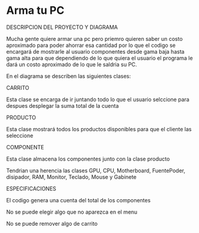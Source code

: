 # Arma tu PC
DESCRIPCION DEL PROYECTO Y DIAGRAMA

Mucha gente quiere armar una pc pero priemro quieren saber un costo aproximado para poder ahorrar esa cantidad por lo que el codigo se encargará de mostrarle al usuario componentes desde gama baja hasta gama alta para que dependiendo de lo que quiera el usuario el programa le dará un costo aproximado de lo que le saldria su PC.


En el diagrama se describen las siguientes clases:

CARRITO

Esta clase se encarga de ir juntando todo lo que el usuario selccione para despues desplegar la suma total de la cuenta

PRODUCTO

Esta clase mostrará todos los productos disponibles para que el cliente las seleccione

COMPONENTE

Esta clase almacena los componentes junto con la clase producto

Tendrian una herencia las clases GPU, CPU, Motherboard, FuentePoder, disipador, RAM, Monitor, Teclado, Mouse y Gabinete




ESPECIFICACIONES

El codigo genera una cuenta del total de los componentes

No se puede elegir algo que no aparezca en el menu

No se puede remover algo de carrito

